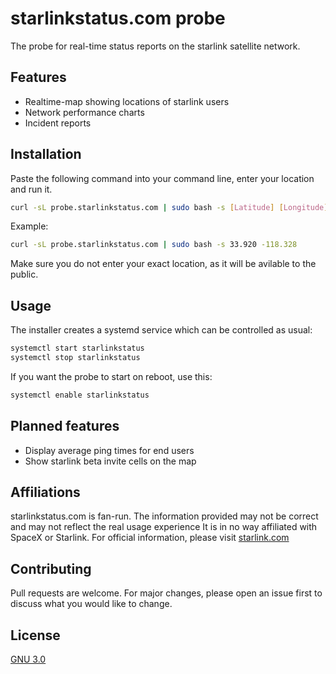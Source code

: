 # starlinkstatus.com probe
The probe for real-time status reports on the starlink satellite network.

## Features
- Realtime-map showing locations of starlink users
- Network performance charts
- Incident reports


## Installation
Paste the following command into your command line, enter your location and run it.

```bash
curl -sL probe.starlinkstatus.com | sudo bash -s [Latitude] [Longitude]
```
Example: 
```bash
curl -sL probe.starlinkstatus.com | sudo bash -s 33.920 -118.328
```

Make sure you do not enter your exact location, as it will be avilable to the public.

## Usage
The installer creates a systemd service which can be controlled as usual:
```bash
systemctl start starlinkstatus
systemctl stop starlinkstatus
```
If you want the probe to start on reboot, use this:
```bash
systemctl enable starlinkstatus
```

## Planned features
- Display average ping times for end users
- Show starlink beta invite cells on the map

## Affiliations
starlinkstatus.com is fan-run. The information provided may not be correct and may not reflect the real usage experience
It is in no way affiliated with SpaceX or Starlink. For official information, please visit [starlink.com](https://starlink.com)

## Contributing
Pull requests are welcome. For major changes, please open an issue first to discuss what you would like to change.

## License
[GNU 3.0](https://choosealicense.com/licenses/gpl-3.0/)
